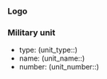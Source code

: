### Logo
### Military unit
- type: (unit_type::)
- name:  (unit_name::) 
- number:  (unit_number::)
